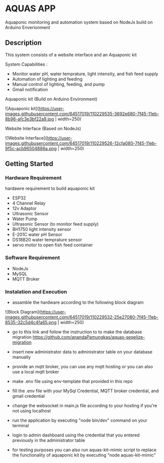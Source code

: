 # AQUAS APP

Aquaponic monitoring and automation system based on NodeJs build on Arduino Enverionment

## Description
This system consists of a website interface and an Aquaponic kit

System Capabilities :

* Monitor water pH, water temprature, light intensity, and fish feed supply
* Automation of lighting and feeding
* Manual control of lighting, feeding, and pump
* Gmail notification

Aquaponic kit (Build on Arduino Environment)

![Aquaponic kit](https://user-images.githubusercontent.com/64517019/110229535-3692e680-7f45-11eb-8b96-afc3e3bf22a9.jpg | width=250)

Website Interface (Based on NodeJs)

![Website Interface](https://user-images.githubusercontent.com/64517019/110229526-12cfa080-7f45-11eb-9f5c-acb96504886a.png | width=250)

## Getting Started

### Hardware Requirement

hardawre requirement to build aquaponic kit

* ESP32
* 4 Channel Relay
* 12v Adaptor
* Ultrasonic Sensor
* Water Pump
* Ultrasonic Sensor (to monitor feed supply)
* BH1750 light intensity sensor
* E-201C water pH Sensor
* DS18B20 water temprature sensor
* servo motor to open fish feed container

### Software Requirement

* NodeJs
* MySQL
* MQTT Broker

### Instalation and Execution

* assamble the hardware according to the following block diagram 

![Block Diagram](https://user-images.githubusercontent.com/64517019/110229532-25e27080-7f45-11eb-8535-32c5d4c4fa65.png | width=250)

* go to this link and follow the instruction to to make the database migration https://github.com/anandaPamungkas/aquas-seqelize-migration

* insert new administrator data to administrator table on your database manually

* provide an mqtt broker, you can use any mqtt hosting or you can also use a local mqtt broker

* make .env file using env-template that provided in this repo

* fill the .env file with your MySql Credential, MQTT broker credential, and gmail credential 

* change the websocket in main.js file according to your hosting if you're not using localhost

* run the application by executing "node bin/dev" command on your terminal

* login to admin dashboard using the credential that you entered previously in the administrator table

* for testing purposes you can also run aquas-kit-mimic script to replace the functionality of aquaponic kit by executing "node aquas-kit-mimic" 
